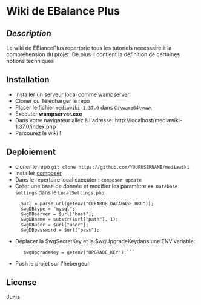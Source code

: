 # Wiki de EBalance Plus
## _Description_
Le wiki de EBlancePlus repertorie tous les tutoriels necessaire à la compréhension du projet. De plus il contient la définition de certaines notions techniques

## Installation

- Installer un serveur local comme [wampserver](https://www.wampserver.com/en/download-wampserver-64bits/)
- Cloner ou Télécharger le repo
- Placer le fichier ```mediawiki-1.37.0``` dans ```C:\wamp64\www\```
- Executer **wampserver.exe**
- Dans votre navigateur allez à l'adresse: http://localhost/mediawiki-1.37.0/index.php
- Parcourez le wiki !


## Deploiement

- cloner le repo 
```git clone https://github.com/YOURUSERNAME/mediawiki```
- Installer [composer](https://getcomposer.org/download/)
- Dans le repertoire local executer : ```composer update```
- Créer une base de donnée et modifier les paramètre ```## Database settings``` dans le ```LocalSettings.php```:
  ```
    $url = parse_url(getenv("CLEARDB_DATABASE_URL"));
    $wgDBtype = "mysql";
    $wgDBserver = $url["host"];
    $wgDBname = substr($url["path"], 1);
    $wgDBuser = $url["user"];
    $wgDBpassword = $url["pass"];
    ```
- Déplacer la $wgSecretKey et la $wgUpgradeKeydans une ENV variable:
    ```$wgSecretKey = getenv("SECRET_KEY");
       $wgUpgradeKey = getenv("UPGRADE_KEY");```

- Push le projet sur l'hebergeur


## License

Junia
